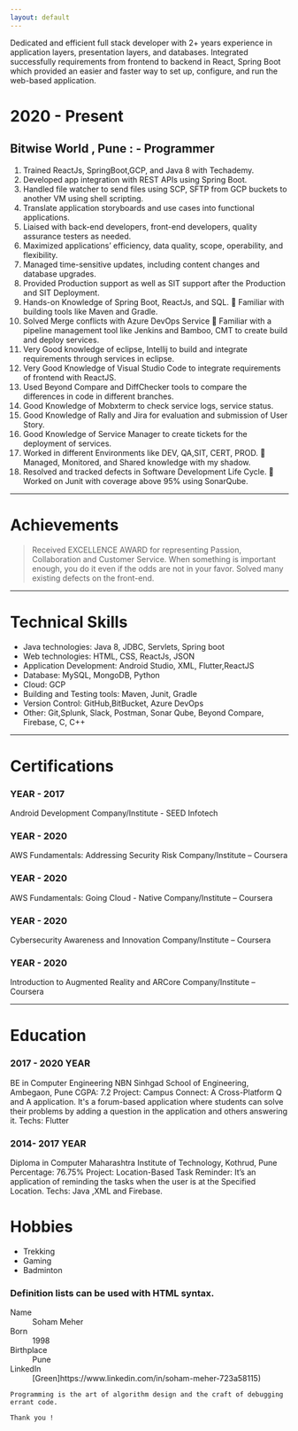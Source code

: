 ```yaml
---
layout: default
---
```


Dedicated and efficient full stack developer with 2+ years experience in application layers, presentation layers, and databases. Integrated successfully requirements from frontend to backend in React, Spring Boot which provided an easier and faster way to set up, configure, and run the web-based application.

# 2020 - Present
## Bitwise World , Pune : - Programmer

1. Trained ReactJs, SpringBoot,GCP, and Java 8 with Techademy.
2. Developed app integration with REST APIs using Spring Boot.
3. Handled file watcher to send files using SCP, SFTP from GCP buckets to another VM using shell scripting.
4. Translate application storyboards and use cases into functional applications.
5. Liaised with back-end developers, front-end developers, quality assurance testers as needed. 
6. Maximized applications’ efficiency, data quality, scope, operability, and flexibility.
7. Managed time-sensitive updates, including content changes and database upgrades. 
8. Provided Production support as well as SIT support after the Production and SIT Deployment. 
9. Hands-on Knowledge of Spring Boot, ReactJs, and SQL.  Familiar with building tools like Maven and Gradle.
10. Solved Merge conflicts with Azure DevOps Service  Familiar with a pipeline management tool like Jenkins and Bamboo, CMT to create build and deploy services.
11. Very Good knowledge of eclipse, Intellij to build and integrate requirements through services in eclipse.
12. Very Good Knowledge of Visual Studio Code to integrate requirements of frontend with ReactJS.
13. Used Beyond Compare and DiffChecker tools to compare the differences in code in different branches.
14. Good Knowledge of Mobxterm to check service logs, service status.
15. Good Knowledge of Rally and Jira for evaluation and submission of User Story.
16. Good Knowledge of Service Manager to create tickets for the deployment of services.
17. Worked in different Environments like DEV, QA,SIT, CERT, PROD.  Managed, Monitored, and Shared knowledge with my shadow.
18. Resolved and tracked defects in Software Development Life Cycle.  Worked on Junit with coverage above 95% using SonarQube.

* * *

# Achievements

> Received EXCELLENCE AWARD for representing Passion, Collaboration and Customer Service.
> When something is important enough, you do it even if the odds are not in your favor.
> Solved many existing defects on the front-end.

* * *

# Technical Skills

*   Java technologies: Java 8, JDBC, Servlets, Spring boot
*   Web technologies: HTML, CSS, ReactJs, JSON
*   Application Development: Android Studio, XML, Flutter,ReactJS
*   Database: MySQL, MongoDB, Python
*   Cloud: GCP
*   Building and Testing tools: Maven, Junit, Gradle
*   Version Control: GitHub,BitBucket, Azure DevOps
*   Other: Git,Splunk, Slack, Postman, Sonar Qube, Beyond Compare, Firebase, C, C++

* * *

# Certifications

### YEAR - 2017
Android Development 
Company/Institute - SEED Infotech

### YEAR - 2020
AWS Fundamentals: Addressing Security Risk 
Company/Institute – Coursera

### YEAR - 2020
AWS Fundamentals: Going Cloud - Native 
Company/Institute – Coursera

### YEAR - 2020
Cybersecurity Awareness and Innovation 
Company/Institute – Coursera

### YEAR - 2020 
Introduction to Augmented Reality and ARCore 
Company/Institute – Coursera

* * *
# Education

### 2017 - 2020 YEAR 
BE in Computer Engineering NBN Sinhgad School of Engineering, Ambegaon, Pune 
CGPA: 7.2 
Project: Campus Connect: A Cross-Platform Q and A application. It's a forum-based application where students can solve their problems by adding a question in the application and others answering it. 
Techs: Flutter

### 2014- 2017 YEAR 
Diploma in Computer Maharashtra Institute of Technology, Kothrud, Pune 
Percentage: 76.75% 
Project: Location-Based Task Reminder: It’s an application of reminding the tasks when the user is at the Specified Location. 
Techs: Java ,XML and Firebase.

# Hobbies

* Trekking
* Gaming
* Badminton

### Definition lists can be used with HTML syntax.

<dl>
<dt>Name</dt>
<dd>Soham Meher</dd>
<dt>Born</dt>
<dd>1998</dd>
<dt>Birthplace</dt>
<dd>Pune</dd>
<dt>LinkedIn</dt>
<dd>[Green]https://www.linkedin.com/in/soham-meher-723a58115)</dd>
</dl>

```
Programming is the art of algorithm design and the craft of debugging errant code.
```

```
Thank you !
```
